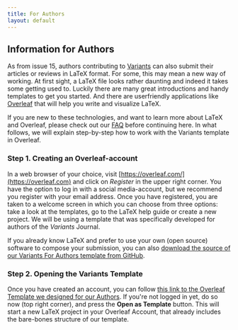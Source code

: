 ```yaml
---
title: For Authors
layout: default
---
```

## Information for Authors
As from issue 15, authors contributing to [Variants](https://journals.openedition.org/variants) can also submit their articles or reviews in LaTeX format. For some, this may mean a new way of working. At first sight, a LaTeX file looks rather daunting and indeed it takes some getting used to. Luckily there are many great introductions and handy templates to get you started. And there are userfriendly applications like [Overleaf](https://overleaf.com) that will help you write and visualize LaTeX. 

If you are new to these technologies, and want to learn more about LaTeX and Overleaf, please check out our [FAQ](https://github.com/WoutDLN/LaTeXJournal_Variants/wiki/FAQ) before continuing here. In what follows, we will explain step-by-step how to work with the Variants template in Overleaf. 


### Step 1. Creating an Overleaf-account
In a web browser of your choice, visit [https://overleaf.com/](https://overleaf.com) and click on *Register* in the upper right corner. You have the option to log in with a social media-account, but we recommend you register with your email address. Once you have registered, you are taken to a welcome screen in which you can choose from three options: take a look at the templates, go to the LaTeX help guide or create a new project. We will be using a template that was specifically developed for authors of the *Variants* Journal. 

If you already know LaTeX and prefer to use your own (open source) software to compose your submission, you can also [download the source of our Variants For Authors template from GitHub](https://github.com/WoutDLN/Variants-For-Authors). 

### Step 2. Opening the Variants Template
Once you have created an account, you can follow [this link to the Overleaf Template we designed for our Authors](https://www.overleaf.com/latex/templates/submission-template-to-variants-for-authors/znsqffgrvshv). If you're not logged in yet, do so now (top right corner), and press the **Open as Template** button. This will start a new LaTeX project in your Overleaf Account, that already includes the bare-bones structure of our template.